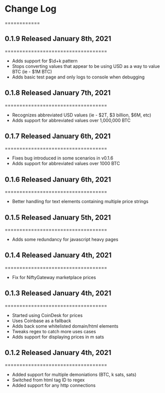 # Change Log
============

## 0.1.9 Released January 8th, 2021
===================================
- Adds support for $\d+k pattern
- Stops converting values that appear to be using USD as a way to value BTC (ie - $1M BTC)
- Adds basic test page and only logs to console when debugging

## 0.1.8 Released January 7th, 2021
===================================
- Recognizes abbreviated USD values (ie - $2T, $3 billion, $6M, etc)
- Adds support for abbreviated values over 1,000,000 BTC

## 0.1.7 Released January 6th, 2021
===================================
- Fixes bug introduced in some scenarios in v0.1.6
- Adds support for abbreviated values over 1000 BTC

## 0.1.6 Released January 6th, 2021
===================================
- Better handling for text elements containing multiple price strings

## 0.1.5 Released January 5th, 2021
===================================
- Adds some redundancy for javascript heavy pages

## 0.1.4 Released January 4th, 2021
===================================
- Fix for NiftyGateway marketplace prices

## 0.1.3 Released January 4th, 2021
===================================
- Started using CoinDesk for prices
- Uses Coinbase as a fallback
- Adds back some whitelisted domain/html elements
- Tweaks regex to catch more uses cases
- Adds support for displaying prices in m sats

## 0.1.2 Released January 4th, 2021
===================================
- Added support for multiple demoniations (BTC, k sats, sats)
- Switched from html tag ID to regex
- Added support for any http connections
